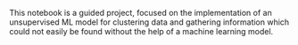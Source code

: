 This notebook is a guided project, focused on the implementation of an unsupervised ML model for clustering data and gathering information which could not easily be 
found without the help of a machine learning model.
